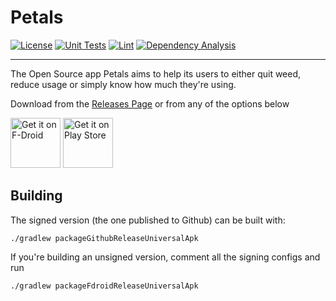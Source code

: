 # Petals

[![License](https://img.shields.io/github/license/LeoColman/Petals)](https://github.com/LeoColman/Petals/blob/main/LICENSE)
[![Unit Tests](https://github.com/LeoColman/Petals/actions/workflows/unit-tests.yml/badge.svg)](https://github.com/LeoColman/Petals/actions/workflows/unit-tests.yml)
[![Lint](https://github.com/LeoColman/Petals/actions/workflows/lint.yaml/badge.svg)](https://github.com/LeoColman/Petals/actions/workflows/lint.yaml)
[![Dependency Analysis](https://github.com/LeoColman/Petals/actions/workflows/dependency-analysis.yml/badge.svg)](https://github.com/LeoColman/Petals/actions/workflows/dependency-analysis.yml)

------

 The Open Source app Petals aims to help its users to either quit weed, reduce usage or simply know how much they're using. 
 
 Download from the [Releases Page](https://github.com/LeoColman/Petals/releases) or from any of the options below
 
 [<img src="https://fdroid.gitlab.io/artwork/badge/get-it-on.png"
     alt="Get it on F-Droid"
     height="80">](https://f-droid.org/packages/br.com.colman.petals/)
 [<img src="https://play.google.com/intl/en_us/badges/static/images/badges/en_badge_web_generic.png"
     alt="Get it on Play Store"
     height="80">](https://play.google.com/store/apps/details?id=br.com.colman.petals)    
    
     

## Building

The signed version (the one published to Github) can be built with:
```
./gradlew packageGithubReleaseUniversalApk
```

If you're building an unsigned version, comment all the signing configs and run
```
./gradlew packageFdroidReleaseUniversalApk
```
